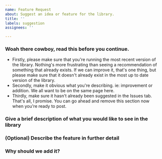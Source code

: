 ```yaml
---
name: Feature Request
about: Suggest an idea or feature for the library.
title: ''
labels: suggestion
assignees: ''

---
```


### Woah there cowboy, read this before you continue.
- Firstly, please make sure that you're running the most recent version of the library. Nothing's more frustrating than seeing a recommendation of something that already exists. If we can improve it, that's one thing, but please make sure that it doesn't already exist in the most up to date version of the library.
- Secondly, make it obvious what you're describing. ie: improvement or addition. We all want to be on the same page here.
- Thirdly, make sure it hasn't already been suggested in the Issues tab. That's all, I promise. You can go ahead and remove this section now when you're ready to post.

### Give a brief description of what you would like to see in the library
<!-- No more than 3 sentences to a paragraph, just enough to explain in enough detail. -->

### (Optional) Describe the feature in further detail
<!-- Go into further depths of what you would like functionality wise. Put your thumbs or fingers to the keyboard and take a dive! Only optional if the brief description evidently describes the request in adequate detail. In the event of this, you can leave this heading out. -->

### Why should we add it?
<!-- Why would this recommendation make a significant improvement to the operability of the library? Please use a detailed sentence or two rather than just "I think it'll look cool." -->
